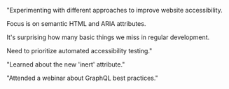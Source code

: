 "Experimenting with different approaches to improve website accessibility.

Focus is on semantic HTML and ARIA attributes.

It's surprising how many basic things we miss in regular development.

Need to prioritize automated accessibility testing."

"Learned about the new 'inert' attribute."

"Attended a webinar about GraphQL best practices."